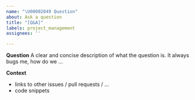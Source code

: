 ```yaml
---
name: "\U00002049 Question"
about: Ask a question
title: "[Q&A]"
labels: project_management
assignees: ''

---
```


<!--
Please fill in as much of the template below as you are able.

Also:
- assign at least one person responsible for answering
- assign corresponding labels
- delete this section
-->

**Question**
A clear and concise description of what the question is. It always bugs me, how do we ...


**Context**

- links to other issues / pull requests / ...
- code snippets
